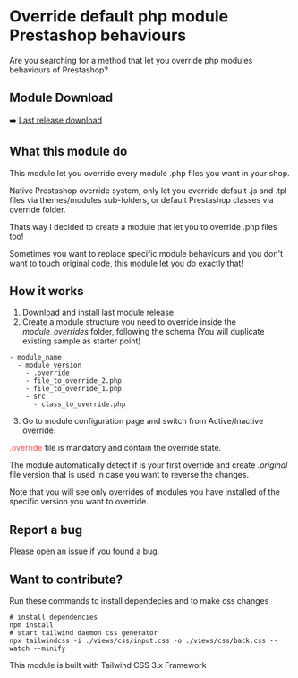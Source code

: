 # Override default php module Prestashop behaviours

Are you searching for a method that let you override php modules behaviours of Prestashop?

## Module Download

➡️ [Last release download](https://replaceme)

## What this module do

This module let you override every module .php files you want in your shop.

Native Prestashop override system, only let you override default .js and .tpl files via themes/modules sub-folders, or default Prestashop classes via override folder.

Thats way I decided to create a module that let you to override .php files too!

Sometimes you want to replace specific module behaviours and you don't want to touch original code, this module let you do exactly that!

## How it works

1. Download and install last module release
2. Create a module structure you need to override inside the *module_overrides* folder, following the schema (You will duplicate existing sample as starter point)

```
- module_name
  - module_version
    - .override
    - file_to_override_2.php
    - file_to_override_1.php
    - src
      - class_to_override.php
```
3. Go to module configuration page and switch from Active/Inactive override.

<span style="color:#ff4444">.override</span> file is mandatory and contain the override state.

The module automatically detect if is your first override and create *.original* file version that is used in case you want to reverse the changes.

Note that you will see only overrides of modules you have installed of the specific version you want to override.

## Report a bug

Please open an issue if you found a bug.

## Want to contribute?

Run these commands to install dependecies and to make css changes

```
# install dependencies
npm install
# start tailwind daemon css generator
npx tailwindcss -i ./views/css/input.css -o ./views/css/back.css --watch --minify
```

This module is built with Tailwind CSS 3.x Framework

